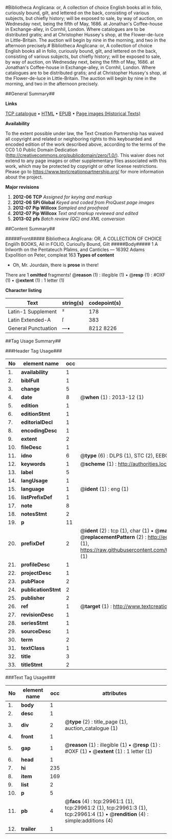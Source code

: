 #Bibliotheca Anglicana: or, A collection of choice English books all in folio, curiously bound, gilt, and lettered on the back, consisting of various subjects, but chiefly history; will be exposed to sale, by way of auction, on Wednesday next, being the fifth of May, 1686. at Jonathan's Coffee-house in Exchange-alley, in Cornhil, London. Where catalogues are to be distributed gratis; and at Christopher Hussey's shop, at the Flower-de-luce in Little-Britain. The auction will begin by nine in the morning, and two in the afternoon precisely.#
Bibliotheca Anglicana: or, A collection of choice English books all in folio, curiously bound, gilt, and lettered on the back, consisting of various subjects, but chiefly history; will be exposed to sale, by way of auction, on Wednesday next, being the fifth of May, 1686. at Jonathan's Coffee-house in Exchange-alley, in Cornhil, London. Where catalogues are to be distributed gratis; and at Christopher Hussey's shop, at the Flower-de-luce in Little-Britain. The auction will begin by nine in the morning, and two in the afternoon precisely.

##General Summary##

**Links**

[TCP catalogue](http://www.ota.ox.ac.uk/tcp/)  • 
[HTML](http://tei.it.ox.ac.uk/tcp/Texts-HTML/free/A28/A28110.html)  • 
[EPUB](http://tei.it.ox.ac.uk/tcp/Texts-EPUB/free/A28/A28110.epub) • 
[Page images (Historical Texts)](https://historicaltexts.jisc.ac.uk/eebo-99825575e)

**Availability**

To the extent possible under law, the Text Creation Partnership has waived all copyright and related or neighboring rights to this keyboarded and encoded edition of the work described above, according to the terms of the CC0 1.0 Public Domain Dedication (http://creativecommons.org/publicdomain/zero/1.0/). This waiver does not extend to any page images or other supplementary files associated with this work, which may be protected by copyright or other license restrictions. Please go to https://www.textcreationpartnership.org/ for more information about the project.

**Major revisions**

1. __2012-06__ __TCP__ *Assigned for keying and markup*
1. __2012-06__ __SPi Global__ *Keyed and coded from ProQuest page images*
1. __2012-07__ __Pip Willcox__ *Sampled and proofread*
1. __2012-07__ __Pip Willcox__ *Text and markup reviewed and edited*
1. __2013-02__ __pfs__ *Batch review (QC) and XML conversion*

##Content Summary##

#####Front#####
Bibliotheca Anglicana: OR, A COLLECTION OF CHOICE Engliſh BOOKS, All in FOLIO, Curiouſly Bound, Gilt
#####Body#####
1 A Inſworth on the Pentateuch Pſalms, and Canticles — 16392 Adams Expoſition on Peter, compleat 163
**Types of content**

  * Oh, Mr. Jourdain, there is **prose** in there!

There are 1 **omitted** fragments! 
 @__reason__ (1) : illegible (1)  •  @__resp__ (1) : #OXF (1)  •  @__extent__ (1) : 1 letter (1)

**Character listing**


|Text|string(s)|codepoint(s)|
|---|---|---|
|Latin-1 Supplement|²|178|
|Latin Extended-A|ſ|383|
|General Punctuation|—•|8212 8226|

##Tag Usage Summary##

###Header Tag Usage###

|No|element name|occ|attributes|
|---|---|---|---|
|1.|__availability__|1||
|2.|__biblFull__|1||
|3.|__change__|5||
|4.|__date__|8| @__when__ (1) : 2013-12 (1)|
|5.|__edition__|1||
|6.|__editionStmt__|1||
|7.|__editorialDecl__|1||
|8.|__encodingDesc__|1||
|9.|__extent__|2||
|10.|__fileDesc__|1||
|11.|__idno__|6| @__type__ (6) : DLPS (1), STC (2), EEBO-CITATION (1), PROQUEST (1), VID (1)|
|12.|__keywords__|1| @__scheme__ (1) : http://authorities.loc.gov/ (1)|
|13.|__label__|5||
|14.|__langUsage__|1||
|15.|__language__|1| @__ident__ (1) : eng (1)|
|16.|__listPrefixDef__|1||
|17.|__note__|8||
|18.|__notesStmt__|2||
|19.|__p__|11||
|20.|__prefixDef__|2| @__ident__ (2) : tcp (1), char (1)  •  @__matchPattern__ (2) : ([0-9\-]+):([0-9IVX]+) (1), (.+) (1)  •  @__replacementPattern__ (2) : http://eebo.chadwyck.com/downloadtiff?vid=$1&page=$2 (1), https://raw.githubusercontent.com/textcreationpartnership/Texts/master/tcpchars.xml#$1 (1)|
|21.|__profileDesc__|1||
|22.|__projectDesc__|1||
|23.|__pubPlace__|2||
|24.|__publicationStmt__|2||
|25.|__publisher__|2||
|26.|__ref__|1| @__target__ (1) : http://www.textcreationpartnership.org/docs/. (1)|
|27.|__revisionDesc__|1||
|28.|__seriesStmt__|1||
|29.|__sourceDesc__|1||
|30.|__term__|2||
|31.|__textClass__|1||
|32.|__title__|3||
|33.|__titleStmt__|2||


###Text Tag Usage###

|No|element name|occ|attributes|
|---|---|---|---|
|1.|__body__|1||
|2.|__desc__|1||
|3.|__div__|2| @__type__ (2) : title_page (1), auction_catalogue (1)|
|4.|__front__|1||
|5.|__gap__|1| @__reason__ (1) : illegible (1)  •  @__resp__ (1) : #OXF (1)  •  @__extent__ (1) : 1 letter (1)|
|6.|__head__|1||
|7.|__hi__|235||
|8.|__item__|169||
|9.|__list__|2||
|10.|__p__|5||
|11.|__pb__|4| @__facs__ (4) : tcp:29961:1 (1), tcp:29961:2 (1), tcp:29961:3 (1), tcp:29961:4 (1)  •  @__rendition__ (4) : simple:additions (4)|
|12.|__trailer__|1||
